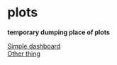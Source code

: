 # plots
<b>temporary dumping place of plots</b>

<a href="simple_dashboard.html">Simple dashboard</a><br>
<a href="sin_cos.html">Other thing</a>
